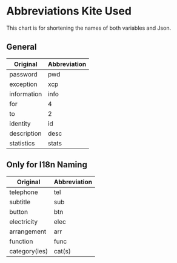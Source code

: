 # Abbreviations Kite Used

This chart is for shortening the names of both variables and Json.

## General

| Original    | Abbreviation |
|-------------|--------------|
| password    | pwd          |
| exception   | xcp          |
| information | info         |
| for         | 4            |
| to          | 2            |
| identity    | id           |
| description | desc         |
| statistics  | stats        |


## Only for I18n Naming

| Original      | Abbreviation |
|---------------|--------------|
| telephone     | tel          |
| subtitle      | sub          |
| button        | btn          |
| electricity   | elec         |
| arrangement   | arr          |
| function      | func         |
| category(ies) | cat(s)       |
